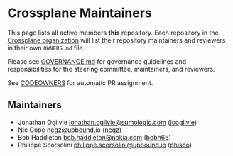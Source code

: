 # Crossplane Maintainers

This page lists all active members **this** repository. Each repository in the
[Crossplane organization](https://github.com/crossplane/) will list their
repository maintainers and reviewers in their own `OWNERS.md` file.

Please see [GOVERNANCE.md](GOVERNANCE.md) for governance guidelines and
responsibilities for the steering committee, maintainers, and reviewers.

See [CODEOWNERS](CODEOWNERS) for automatic PR assignment.

## Maintainers

* Jonathan Ogilvie <jonathan.ogilvie@sumologic.com> ([jcogilvie](https://github.com/jcogilvie))
* Nic Cope <negz@upbound.io> ([negz](https://github.com/negz))
* Bob Haddleton <bob.haddleton@nokia.com> ([bobh66](https://github.com/bobh66))
* Philippe Scorsolini <philippe.scorsolini@upbound.io> ([phisco](https://github.com/phisco))
